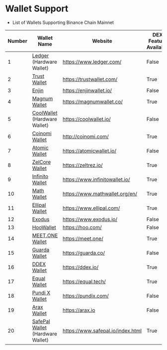 # Wallet Support

* List of Wallets Supporting Binance Chain Mainnet

| Number | Wallet Name                                            | Website                          |DEX Feature Available|
| ------ | ------------------------------------------------------ | -------------------------------- |-----|
| 1      | [Ledger](wallets/ledger.md) (Hardware Wallet)          | <https://www.ledger.com/>        |False|
| 2      | [Trust Wallet](wallets/trust-wallet.md)                | <https://trustwallet.com/>       |True|
| 3      | [Enjin](wallets/enjin.md)                              | <https://enjinwallet.io/>        |False|
| 4      | [Magnum Wallet](wallets/magnum.md)                     | <https://magnumwallet.co/>       |True|
| 5      | [CoolWallet](wallets/cool-wallet.md) (Hardware Wallet) | <https://coolwallet.io/>         |False|
| 6      | [Coinomi Wallet](wallets/coinomi-wallet.md)            | <http://coinomi.com/>            |True|
| 7      | [Atomic Wallet](wallets/atomic-wallet.md)              | <https://atomicwallet.io/>       |False|
| 8      | [ZelCore Wallet](wallets/zelcore-wallet.md)            | <https://zeltrez.io/>            |True|
| 9      | [Infinito Wallet](wallets/infinito-wallet.md)          | <https://www.infinitowallet.io/> |True|
| 10     | [Math Wallet](wallets/math-wallet.md)                  | <https://www.mathwallet.org/en/> |True|
| 11     | [Ellipal Wallet](wallets/ellipal-wallet.md)            | <https://www.ellipal.com/>       |True|
| 12     | [Exodus](wallets/exodus.md)                            | <https://www.exodus.io/>         |False|
| 13     | [HooWallet](wallets/hoo-wallet.md)                     | <https://hoo.com/>               |False|
| 14     | [MEET.ONE Wallet](wallets/meet.md)                     | <https://meet.one/>              |True|
| 15     | [Guarda Wallet](wallets/guarda.md)                     | <https://guarda.co/>             |False|
| 16     | [DDEX Wallet](wallets/ddex.md)                         | <https://ddex.io/>               |True|
| 17     | [Equal Wallet](wallets/equal.md)                       | <https://equal.tech/>            |True|
| 18     | [Pundi X Wallet](wallets/pundi.md)                     | <https://pundix.com/>            |False|
| 19     | [Arax Wallet](wallets/arax.md)                         | <https://arax.io>                |False|
| 20     | [SafePal Wallet](wallets/safepal.md) (Hardware Wallet) | <https://www.safepal.io/index.html> |True|


